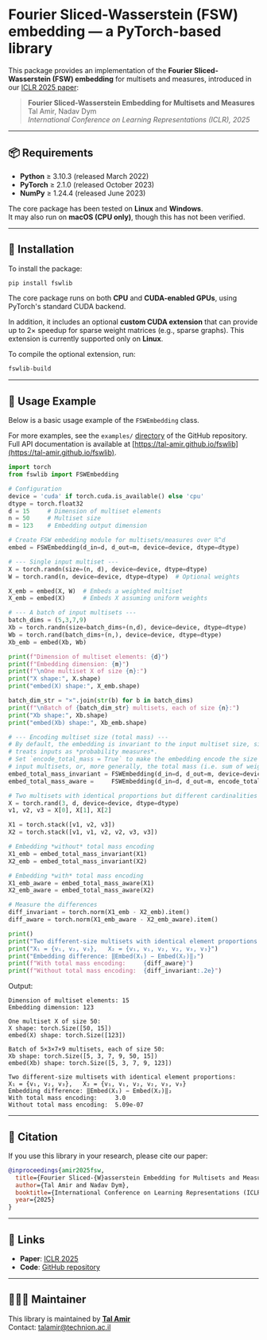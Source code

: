 # Fourier Sliced-Wasserstein (FSW) embedding — a PyTorch-based library

This package provides an implementation of the **Fourier Sliced-Wasserstein (FSW) embedding** for multisets and measures, introduced in our [ICLR 2025 paper](https://iclr.cc/virtual/2025/poster/30562):

> **Fourier Sliced-Wasserstein Embedding for Multisets and Measures**  
> Tal Amir, Nadav Dym  
> *International Conference on Learning Representations (ICLR), 2025*

---

## 📦 Requirements

- **Python** ≥ 3.10.3 (released March 2022)  
- **PyTorch** ≥ 2.1.0 (released October 2023)  
- **NumPy** ≥ 1.24.4 (released June 2023)  
  
The core package has been tested on **Linux** and **Windows**.  
It may also run on **macOS (CPU only)**, though this has not been verified.  


---

## 🔧 Installation

To install the package:

```bash
pip install fswlib
```

The core package runs on both **CPU** and **CUDA-enabled GPUs**, using PyTorch's standard CUDA backend.  

In addition, it includes an optional **custom CUDA extension** that can provide up to 2× speedup for sparse weight matrices (e.g., sparse graphs). This extension is currently supported only on **Linux**.

  
To compile the optional extension, run:

```bash
fswlib-build
```


---

## 📘 Usage Example

Below is a basic usage example of the `FSWEmbedding` class.  

For more examples, see the `examples/` [directory](https://github.com/tal-amir/fswlib/tree/main/examples) of the GitHub repository.  
Full API documentation is available at [https://tal-amir.github.io/fswlib](https://tal-amir.github.io/fswlib).


```python
import torch
from fswlib import FSWEmbedding

# Configuration
device = 'cuda' if torch.cuda.is_available() else 'cpu'
dtype = torch.float32
d = 15     # Dimension of multiset elements
n = 50     # Multiset size
m = 123    # Embedding output dimension

# Create FSW embedding module for multisets/measures over ℝ^d
embed = FSWEmbedding(d_in=d, d_out=m, device=device, dtype=dtype)

# --- Single input multiset ---
X = torch.randn(size=(n, d), device=device, dtype=dtype)
W = torch.rand(n, device=device, dtype=dtype)  # Optional weights

X_emb = embed(X, W)  # Embeds a weighted multiset
X_emb = embed(X)     # Embeds X assuming uniform weights

# --- A batch of input multisets ---
batch_dims = (5,3,7,9)
Xb = torch.randn(size=batch_dims+(n,d), device=device, dtype=dtype)
Wb = torch.rand(batch_dims+(n,), device=device, dtype=dtype)
Xb_emb = embed(Xb, Wb)

print(f"Dimension of multiset elements: {d}")
print(f"Embedding dimension: {m}")
print(f"\nOne multiset X of size {n}:")
print("X shape:", X.shape)
print("embed(X) shape:", X_emb.shape)

batch_dim_str = "×".join(str(b) for b in batch_dims)
print(f"\nBatch of {batch_dim_str} multisets, each of size {n}:")
print("Xb shape:", Xb.shape)
print("embed(Xb) shape:", Xb_emb.shape)

# --- Encoding multiset size (total mass) ---
# By default, the embedding is invariant to the input multiset size, since it
# treats inputs as *probability measures*.
# Set `encode_total_mass = True` to make the embedding encode the size of the
# input multisets, or, more generally, the total mass (i.e. sum of weights).
embed_total_mass_invariant = FSWEmbedding(d_in=d, d_out=m, device=device, dtype=dtype)
embed_total_mass_aware =     FSWEmbedding(d_in=d, d_out=m, encode_total_mass=True, device=device, dtype=dtype)

# Two multisets with identical proportions but different cardinalities
X = torch.rand(3, d, device=device, dtype=dtype)
v1, v2, v3 = X[0], X[1], X[2]

X1 = torch.stack([v1, v2, v3])
X2 = torch.stack([v1, v1, v2, v2, v3, v3])

# Embedding *without* total mass encoding
X1_emb = embed_total_mass_invariant(X1)
X2_emb = embed_total_mass_invariant(X2)

# Embedding *with* total mass encoding
X1_emb_aware = embed_total_mass_aware(X1)
X2_emb_aware = embed_total_mass_aware(X2)

# Measure the differences
diff_invariant = torch.norm(X1_emb - X2_emb).item()
diff_aware = torch.norm(X1_emb_aware - X2_emb_aware).item()

print()
print("Two different-size multisets with identical element proportions:")
print("X₁ = {v₁, v₂, v₃},   X₂ = {v₁, v₁, v₂, v₂, v₃, v₃}")
print("Embedding difference: ‖Embed(X₁) − Embed(X₂)‖₂")
print(f"With total mass encoding:     {diff_aware}")
print(f"Without total mass encoding:  {diff_invariant:.2e}")
```

Output:
```
Dimension of multiset elements: 15
Embedding dimension: 123

One multiset X of size 50:
X shape: torch.Size([50, 15])
embed(X) shape: torch.Size([123])

Batch of 5×3×7×9 multisets, each of size 50:
Xb shape: torch.Size([5, 3, 7, 9, 50, 15])
embed(Xb) shape: torch.Size([5, 3, 7, 9, 123])

Two different-size multisets with identical element proportions:
X₁ = {v₁, v₂, v₃},   X₂ = {v₁, v₁, v₂, v₂, v₃, v₃}
Embedding difference: ‖Embed(X₁) − Embed(X₂)‖₂
With total mass encoding:     3.0
Without total mass encoding:  5.09e-07
```

---

## 📄 Citation

If you use this library in your research, please cite our paper:

```bibtex
@inproceedings{amir2025fsw,
  title={Fourier Sliced-{W}asserstein Embedding for Multisets and Measures},
  author={Tal Amir and Nadav Dym},
  booktitle={International Conference on Learning Representations (ICLR)},
  year={2025}
}
```

---

## 🔗 Links

- **Paper**: [ICLR 2025](https://iclr.cc/virtual/2025/poster/30562)  
- **Code**: [GitHub repository](https://github.com/tal-amir/fswlib)

---

## 👨🏻‍🔧 Maintainer

This library is maintained by [**Tal Amir**](https://tal-amir.github.io)  
Contact: [talamir@technion.ac.il](mailto:talamir@technion.ac.il)

